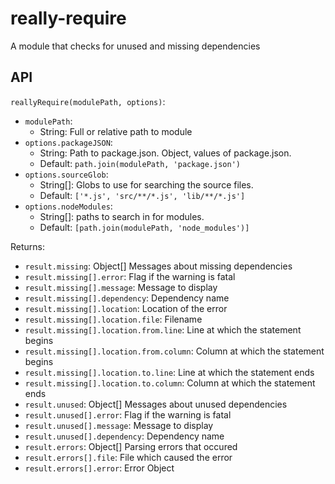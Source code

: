 # really-require

A module that checks for unused and missing dependencies

## API

`reallyRequire(modulePath, options)`:
- `modulePath`:
  - String: Full or relative path to module
- `options.packageJSON`:
  - String: Path to package.json. Object, values of package.json.
  - Default: `path.join(modulePath, 'package.json')`
- `options.sourceGlob`:
  - String[]: Globs to use for searching the source files.
  - Default: `['*.js', 'src/**/*.js', 'lib/**/*.js']`
- `options.nodeModules`:
  - String[]: paths to search in for modules.
  - Default: `[path.join(modulePath, 'node_modules')]`

Returns:
 - `result.missing`: Object[] Messages about missing dependencies
 - `result.missing[].error`: Flag if the warning is fatal
 - `result.missing[].message`: Message to display
 - `result.missing[].dependency`: Dependency name
 - `result.missing[].location`: Location of the error
 - `result.missing[].location.file`: Filename
 - `result.missing[].location.from.line`: Line at which the statement begins
 - `result.missing[].location.from.column`: Column at which the statement begins
 - `result.missing[].location.to.line`: Line at which the statement ends
 - `result.missing[].location.to.column`: Column at which the statement ends
 - `result.unused`: Object[] Messages about unused dependencies
 - `result.unused[].error`: Flag if the warning is fatal
 - `result.unused[].message`: Message to display
 - `result.unused[].dependency`: Dependency name
 - `result.errors`: Object[] Parsing errors that occured
 - `result.errors[].file`: File which caused the error
 - `result.errors[].error`: Error Object
